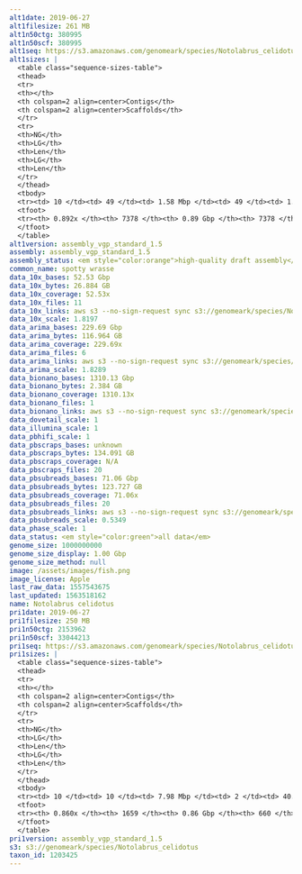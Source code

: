```yaml
---
alt1date: 2019-06-27
alt1filesize: 261 MB
alt1n50ctg: 380995
alt1n50scf: 380995
alt1seq: https://s3.amazonaws.com/genomeark/species/Notolabrus_celidotus/fNotCel1/assembly_vgp_standard_1.5/fNotCel1.alt.asm.20190627.fasta.gz
alt1sizes: |
  <table class="sequence-sizes-table">
  <thead>
  <tr>
  <th></th>
  <th colspan=2 align=center>Contigs</th>
  <th colspan=2 align=center>Scaffolds</th>
  </tr>
  <tr>
  <th>NG</th>
  <th>LG</th>
  <th>Len</th>
  <th>LG</th>
  <th>Len</th>
  </tr>
  </thead>
  <tbody>
  <tr><td> 10 </td><td> 49 </td><td> 1.58 Mbp </td><td> 49 </td><td> 1.58 Mbp </td></tr>  <tr><td> 20 </td><td> 127 </td><td> 1.09 Mbp </td><td> 127 </td><td> 1.09 Mbp </td></tr>  <tr><td> 30 </td><td> 237 </td><td> 0.78 Mbp </td><td> 237 </td><td> 0.78 Mbp </td></tr>  <tr><td> 40 </td><td> 391 </td><td> 0.55 Mbp </td><td> 391 </td><td> 0.55 Mbp </td></tr>  <tr style="background-color:#cccccc;"><td> 50 </td><td> 606 </td><td> 0.38 Mbp </td><td> 606 </td><td> 0.38 Mbp </td></tr>  <tr><td> 60 </td><td> 945 </td><td> 0.22 Mbp </td><td> 945 </td><td> 0.22 Mbp </td></tr>  <tr><td> 70 </td><td> 1641 </td><td> 90.28 Kbp </td><td> 1641 </td><td> 90.28 Kbp </td></tr>  <tr><td> 80 </td><td> 3477 </td><td> 38.66 Kbp </td><td> 3477 </td><td> 38.66 Kbp </td></tr>  <tr><td> 90 </td><td> - </td><td> - </td><td> - </td><td> - </td></tr>  <tr><td> 100 </td><td> - </td><td> - </td><td> - </td><td> - </td></tr>  </tbody>
  <tfoot>
  <tr><th> 0.892x </th><th> 7378 </th><th> 0.89 Gbp </th><th> 7378 </th><th> 0.89 Gbp </th></tr>
  </tfoot>
  </table>
alt1version: assembly_vgp_standard_1.5
assembly: assembly_vgp_standard_1.5
assembly_status: <em style="color:orange">high-quality draft assembly</em>
common_name: spotty wrasse
data_10x_bases: 52.53 Gbp
data_10x_bytes: 26.884 GB
data_10x_coverage: 52.53x
data_10x_files: 11
data_10x_links: aws s3 --no-sign-request sync s3://genomeark/species/Notolabrus_celidotus/fNotCel1/genomic_data/10x/ .<br>
data_10x_scale: 1.8197
data_arima_bases: 229.69 Gbp
data_arima_bytes: 116.964 GB
data_arima_coverage: 229.69x
data_arima_files: 6
data_arima_links: aws s3 --no-sign-request sync s3://genomeark/species/Notolabrus_celidotus/fNotCel1/genomic_data/arima/ .<br>
data_arima_scale: 1.8289
data_bionano_bases: 1310.13 Gbp
data_bionano_bytes: 2.384 GB
data_bionano_coverage: 1310.13x
data_bionano_files: 1
data_bionano_links: aws s3 --no-sign-request sync s3://genomeark/species/Notolabrus_celidotus/fNotCel1/genomic_data/bionano/ .<br>
data_dovetail_scale: 1
data_illumina_scale: 1
data_pbhifi_scale: 1
data_pbscraps_bases: unknown
data_pbscraps_bytes: 134.091 GB
data_pbscraps_coverage: N/A
data_pbscraps_files: 20
data_pbsubreads_bases: 71.06 Gbp
data_pbsubreads_bytes: 123.727 GB
data_pbsubreads_coverage: 71.06x
data_pbsubreads_files: 20
data_pbsubreads_links: aws s3 --no-sign-request sync s3://genomeark/species/Notolabrus_celidotus/fNotCel1/genomic_data/pacbio/ . --exclude "*scraps.bam* --exclude "*ccs.bam*"<br>
data_pbsubreads_scale: 0.5349
data_phase_scale: 1
data_status: <em style="color:green">all data</em>
genome_size: 1000000000
genome_size_display: 1.00 Gbp
genome_size_method: null
image: /assets/images/fish.png
image_license: Apple
last_raw_data: 1557543675
last_updated: 1563518162
name: Notolabrus celidotus
pri1date: 2019-06-27
pri1filesize: 250 MB
pri1n50ctg: 2153962
pri1n50scf: 33044213
pri1seq: https://s3.amazonaws.com/genomeark/species/Notolabrus_celidotus/fNotCel1/assembly_vgp_standard_1.5/fNotCel1.pri.asm.20190627.fasta.gz
pri1sizes: |
  <table class="sequence-sizes-table">
  <thead>
  <tr>
  <th></th>
  <th colspan=2 align=center>Contigs</th>
  <th colspan=2 align=center>Scaffolds</th>
  </tr>
  <tr>
  <th>NG</th>
  <th>LG</th>
  <th>Len</th>
  <th>LG</th>
  <th>Len</th>
  </tr>
  </thead>
  <tbody>
  <tr><td> 10 </td><td> 10 </td><td> 7.98 Mbp </td><td> 2 </td><td> 40.51 Mbp </td></tr>  <tr><td> 20 </td><td> 26 </td><td> 5.14 Mbp </td><td> 5 </td><td> 35.40 Mbp </td></tr>  <tr><td> 30 </td><td> 49 </td><td> 3.75 Mbp </td><td> 7 </td><td> 35.21 Mbp </td></tr>  <tr><td> 40 </td><td> 80 </td><td> 2.75 Mbp </td><td> 10 </td><td> 34.51 Mbp </td></tr>  <tr style="background-color:#cccccc;"><td> 50 </td><td> 122 </td><td style="background-color:#88ff88;"> 2.15 Mbp </td><td> 13 </td><td style="background-color:#88ff88;"> 33.04 Mbp </td></tr>  <tr><td> 60 </td><td> 179 </td><td> 1.35 Mbp </td><td> 16 </td><td> 31.06 Mbp </td></tr>  <tr><td> 70 </td><td> 274 </td><td> 0.79 Mbp </td><td> 20 </td><td> 26.25 Mbp </td></tr>  <tr><td> 80 </td><td> 522 </td><td> 0.20 Mbp </td><td> 28 </td><td> 4.53 Mbp </td></tr>  <tr><td> 90 </td><td> - </td><td> - </td><td> 77 </td><td> 0.95 Mbp </td></tr>  <tr><td> 100 </td><td> - </td><td> - </td><td> - </td><td> - </td></tr>  </tbody>
  <tfoot>
  <tr><th> 0.860x </th><th> 1659 </th><th> 0.86 Gbp </th><th> 660 </th><th> 0.96 Gbp </th></tr>
  </tfoot>
  </table>
pri1version: assembly_vgp_standard_1.5
s3: s3://genomeark/species/Notolabrus_celidotus
taxon_id: 1203425
---
```

